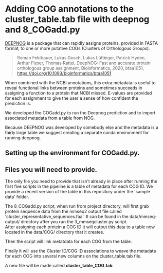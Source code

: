 # Adding COG annotations to the cluster_table.tab file with deepnog and 8_COGadd.py #

[DEEPNOG](https://github.com/univieCUBE/deepnog) is a package that can rapidly assigns proteins, provided in FASTA format, to one or more putative COGs (Clusters of Orthologous Groups).

>Roman Feldbauer, Lukas Gosch, Lukas Lüftinger, Patrick Hyden, Arthur Flexer, Thomas Rattei, DeepNOG: Fast and accurate protein orthologous group assignment, Bioinformatics, 2020, btaa1051, https://doi.org/10.1093/bioinformatics/btaa1051

When combined with the NCBI annotations, this extra metadata is useful to reveal functional links between proteins and sometimes succeeds in assigning a function to a protein that NCBI missed.  E-values are provided for each assignment to give the user a sense of how confident the prediction is.

We developed the COGadd.py to run the Deepnog prediction and to import associated metadata from a table from NOG. 

Because DEEPNOG was developed by somebody else and the metadata is a fairly large table we suggest creating a separate conda environment for running deepnog.

## Setting up the environment for COGadd.py. ##


## Files you will need to provide. ##
The only file you need to provide that isn't already in place after running the first five scripts in the pipeline is a table of metadata for each COG ID.  We provide a recent version of the table in this repository under the 'sample data' folder.  

The 8_COGadd.py script, when run from project directory, will first grab protein sequence data from the mmseq2 output file called 'cluster_representative_sequences.faa'.  It can be found in the data/mmseq-output/ directory after you run the 3_mmseqcluster.py script.  
After assigning each protein a COG ID it will output this data to a table now located in the data/COG/ directory that it creates. 

Then the script will link metatdata for each COG from the  table.  

Finally it will use the Cluster ID/COG ID associations to weave the metadata for each COG into several new columns on the cluster_table.tab file.  

A new file will be made called **cluster_table_COG.tab**.  
